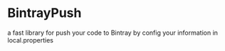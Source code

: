 # BintrayPush
a fast library for push your code to Bintray by config your  information in local.properties
